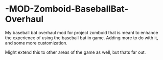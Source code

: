 # -MOD-Zomboid-BaseballBat-Overhaul
My baseball bat overhaul mod for project zomboid that is meant to enhance
the experience of using the baseball bat in game. Adding more to do with it, and
some more customization.

Might extend this to other areas of the game as well, but thats far out.
